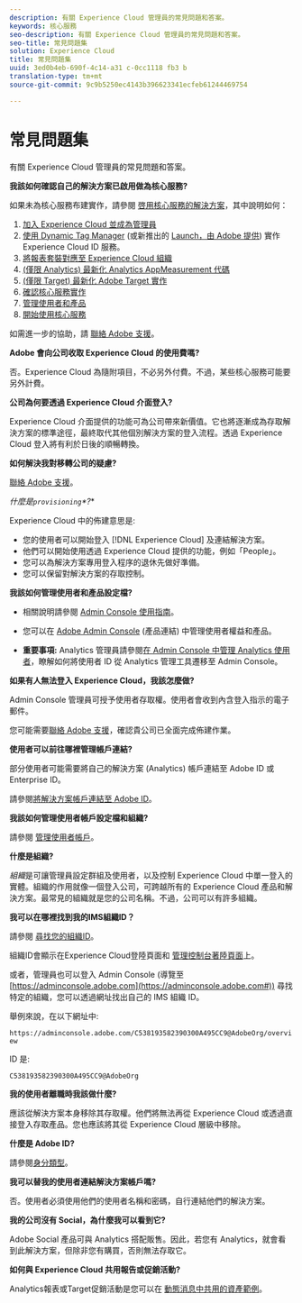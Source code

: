 ```yaml
---
description: 有關 Experience Cloud 管理員的常見問題和答案。
keywords: 核心服務
seo-description: 有關 Experience Cloud 管理員的常見問題和答案。
seo-title: 常見問題集
solution: Experience Cloud
title: 常見問題集
uuid: 3ed0b4eb-690f-4c14-a31 c-0cc1118 fb3 b
translation-type: tm+mt
source-git-commit: 9c9b5250ec4143b396623341ecfeb61244469754

---
```



# 常見問題集

有關 Experience Cloud 管理員的常見問題和答案。

**我該如何確認自己的解決方案已啟用做為核心服務?**

如果未為核心服務布建實作，請參閱 [啓用核心服務的解決方案](../core-services/core-services.md#concept_07ED1D5C64234E77976E6D572E78FB9C)，其中說明如何：


1. [加入 Experience Cloud 並成為管理員](../core-services/core-services.md#section_2423F0BD3DF642658103310EE5EA6154)
1. [使用 Dynamic Tag Manager](../core-services/core-services.md#section_3C9F6DF37C654D939625BB4D485E4354) (或新推出的 [Launch，由 Adobe 提供](https://marketing.adobe.com/resources/help/en_US/experience-cloud/launch/)) 實作 Experience Cloud ID 服務。
1. [將報表套裝對應至 Experience Cloud 組織](../core-services/core-services.md#concept_apg_zq2_rw)
1. [(僅限 Analytics) 最新化 Analytics AppMeasurement 代碼](../core-services/core-services.md#section_1798D9D0F05C47E29816AC4EEB9A0913)
1. [(僅限 Target) 最新化 Adobe Target 實作](../core-services/core-services.md#section_C2F4493C7A36406DAE2266B429A4BD24)
1. [確認核心服務實作](../core-services/core-services.md#section_E641782A0F4F44AF8C9C91216BE330D5)
1. [管理使用者和產品](../core-services/core-services.md#section_B6E95F4E0E12483CB9DA99CBC0C5A4AF)
1. [開始使用核心服務](../core-services/core-services.md#section_960C06093623462E8EA247B3E97274A1)




如需進一步的協助，請 [聯絡 Adobe 支援](https://helpx.adobe.com/marketing-cloud/contact-support.html)。

**Adobe 會向公司收取 Experience Cloud 的使用費嗎?**

否。Experience Cloud 為隨附項目，不必另外付費。不過，某些核心服務可能要另外計費。

**公司為何要透過 Experience Cloud 介面登入?**

Experience Cloud 介面提供的功能可為公司帶來新價值。它也將逐漸成為存取解決方案的標準途徑，最終取代其他個別解決方案的登入流程。透過 Experience Cloud 登入將有利於日後的順暢轉換。

**如何解決我對移轉公司的疑慮?**

[聯絡 Adobe 支援](https://helpx.adobe.com/marketing-cloud/contact-support.html)。

**什麼是*`provisioning`*?**

Experience Cloud 中的佈建意思是:

* 您的使用者可以開始登入 [!DNL Experience Cloud] 及連結解決方案。
* 他們可以開始使用透過 Experience Cloud 提供的功能，例如「People」。
* 您可以為解決方案專用登入程序的退休先做好準備。
* 您可以保留對解決方案的存取控制。

**我該如何管理使用者和產品設定檔?**

* 相關說明請參閱 [Admin Console 使用指南](https://helpx.adobe.com/enterprise/administering/user-guide.html)。

* 您可以在 [Adobe Admin Console](https://adminconsole.adobe.com/enterprise) (產品連結) 中管理使用者權益和產品。

* **重要事項:** Analytics 管理員請參閱[在 Admin Console 中管理 Analytics 使用者](https://marketing.adobe.com/resources/help/en_US/experience-cloud/admin-console/analytics-migration/)，瞭解如何將使用者 ID 從 Analytics 管理工具遷移至 Admin Console。

**如果有人無法登入 Experience Cloud，我該怎麼做?**

Admin Console 管理員可授予使用者存取權。使用者會收到內含登入指示的電子郵件。

您可能需要[聯絡 Adobe 支援](https://helpx.adobe.com/marketing-cloud/contact-support.html)，確認貴公司已全面完成佈建作業。

**使用者可以前往哪裡管理帳戶連結?**

部分使用者可能需要將自己的解決方案 (Analytics) 帳戶連結至 Adobe ID 或 Enterprise ID。

請參閱[將解決方案帳戶連結至 Adobe ID](../admin-getting-started/organizations.md#task_FD389E78640848919E247AC5E95B8369)。

**我該如何管理使用者帳戶設定檔和組織?**

請參閱 [管理使用者帳戶](../admin-getting-started/organizations.md#topic_C31CB834F109465A82ED57FF0563B3F1)。

**什麼是組織?**

*組織*是可讓管理員設定群組及使用者，以及控制 Experience Cloud 中單一登入的實體。組織的作用就像一個登入公司，可跨越所有的 Experience Cloud 產品和解決方案。最常見的組織就是您的公司名稱。不過，公司可以有許多組織。

**我可以在哪裡找到我的IMS組織ID？**

請參閱 [尋找您的組織ID](organizations.md)。

組織ID會顯示在Experience Cloud登陸頁面和 [管理控制台著陸頁面](https://adminconsole.adobe.com)上。

或者，管理員也可以登入 Admin Console (導覽至 [https://adminconsole.adobe.com](https://adminconsole.adobe.com#)) 尋找特定的組織，您可以透過網址找出自己的 IMS 組織 ID。

舉例來說，在以下網址中:

`https://adminconsole.adobe.com/C538193582390300A495CC9@AdobeOrg/overview`

ID 是:

`C538193582390300A495CC9@AdobeOrg`

**我的使用者離職時我該做什麼?**

應該從解決方案本身移除其存取權。他們將無法再從 Experience Cloud 或透過直接登入存取產品。您也應該將其從 Experience Cloud 層級中移除。

**什麼是 Adobe ID?**

請參閱[身分類型](https://helpx.adobe.com/enterprise/help/identity.html)。

**我可以替我的使用者連結解決方案帳戶嗎?**

否。使用者必須使用他們的使用者名稱和密碼，自行連結他們的解決方案。

**我的公司沒有 Social，為什麼我可以看到它?**

Adobe Social 產品可與 Analytics 搭配販售。因此，若您有 Analytics，就會看到此解決方案，但除非您有購買，否則無法存取它。

**如何與 Experience Cloud 共用報告或促銷活動?**

Analytics報表或Target促銷活動是您可以在 [動態消息中共用的資產範例](../feed.md#concept_9256B8768A294009A777282DD8719213)。
